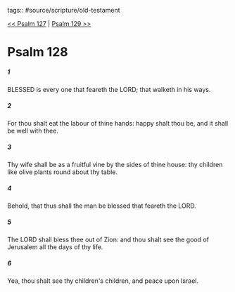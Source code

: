 tags:: #source/scripture/old-testament

[<< Psalm 127](/old-testament/19_Psalms/Psalm_127.md) | [Psalm 129 >>](/old-testament/19_Psalms/Psalm_129.md)

# Psalm 128

##### 1

BLESSED is every one that feareth the LORD; that walketh in his ways.

##### 2

For thou shalt eat the labour of thine hands: happy shalt thou be, and it shall be well with thee.

##### 3

Thy wife shall be as a fruitful vine by the sides of thine house: thy children like olive plants round about thy table.

##### 4

Behold, that thus shall the man be blessed that feareth the LORD.

##### 5

The LORD shall bless thee out of Zion: and thou shalt see the good of Jerusalem all the days of thy life.

##### 6

Yea, thou shalt see thy children's children, and peace upon Israel.
